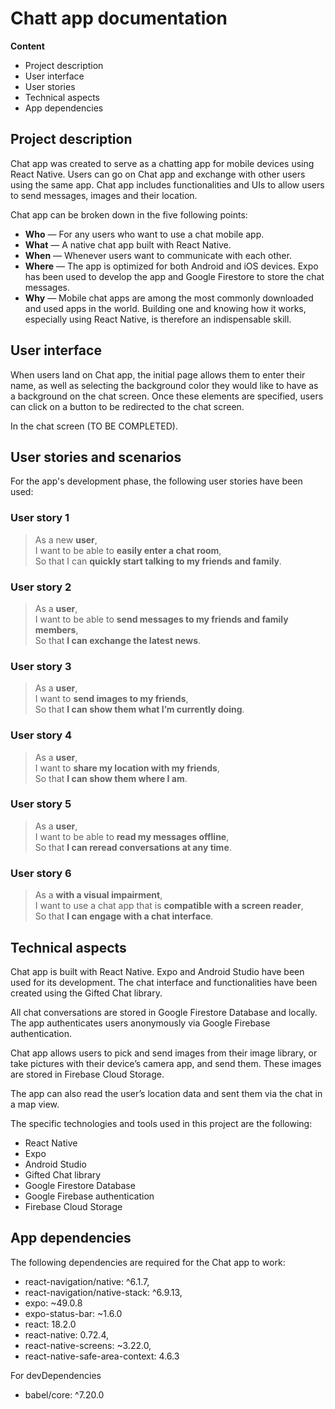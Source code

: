 # Chatt app documentation

**Content**

- Project description
- User interface
-  User stories
 - Technical aspects 
 - App dependencies

 
## Project description

Chat app was created to serve as a chatting app for mobile devices using React Native. Users can go on Chat app and exchange with other users using the same app. Chat app includes functionalities and UIs to allow users to send messages, images and their location.

Chat app can be broken down in the five following points:

 - **Who** — For any users who want to use a chat mobile app.
 - **What** — A native chat app built with React Native.
 - **When** — Whenever users want to communicate with each other.
 - **Where** — The app is optimized for both Android and iOS devices. 
Expo has been used to develop the app and Google Firestore to store the chat messages.
 - **Why** — Mobile chat apps are among the most commonly downloaded and used apps
in the world. Building one and knowing how it works, especially using React Native, is therefore an indispensable skill.


## User interface

When users land on Chat app, the initial page allows them to enter their name, as well as selecting the background color they would like to have as a background on the chat screen. Once these elements are specified, users can click on a button to be redirected to the chat screen.

In the chat screen (TO BE COMPLETED).

## User stories and scenarios

For the app's development phase, the following user stories have been used:

### User story 1

> As a new **user**,   
> I want to be able to **easily enter a chat room**,  
> So that I can **quickly start talking to my friends and family**.

### User story 2

> As a **user**,   
> I want to be able to **send messages to my friends and family members**,  
> So that **I can exchange the latest news**.

### User story 3

> As  a **user**,  
> I want to **send images to my friends**,  
> So that **I can show them what I’m currently doing**.

### User story 4

> As  a **user**,  
> I want to **share my location with my friends**,  
> So that **I can show them where I am**.

### User story 5

> As a **user**,   
> I want to be able to **read my messages offline**,  
> So that **I can reread conversations at any time**.

### User story 6

> As a **with a visual impairment**,   
> I want to use a chat app that is **compatible with a screen reader**,  
> So that **I can engage with a chat interface**.

## Technical aspects

Chat app is built with React Native. Expo and Android Studio have been used for its development. The chat interface and functionalities have been created using the Gifted Chat library.

All chat conversations are stored in Google Firestore Database and locally. The app authenticates users anonymously via Google Firebase authentication.

Chat app allows users to pick and send images from their image library, or take pictures with their device’s camera app, and send them. These images are stored in Firebase Cloud Storage.

The app can also read the user’s location data and sent them via the chat in a map view.

The specific technologies and tools used in this project are the following: 

 - React Native
 - Expo
  - Android Studio
 - Gifted Chat library
 - Google Firestore Database
  - Google Firebase authentication
 - Firebase Cloud Storage

## App dependencies

The following dependencies are required for the Chat app to work:

  - react-navigation/native: ^6.1.7,
 -  react-navigation/native-stack: ^6.9.13,
 -  expo: ~49.0.8
 - expo-status-bar: ~1.6.0
 - react: 18.2.0
  - react-native: 0.72.4,
 -  react-native-screens: ~3.22.0,
 -  react-native-safe-area-context: 4.6.3

 For devDependencies

  - babel/core: ^7.20.0
 